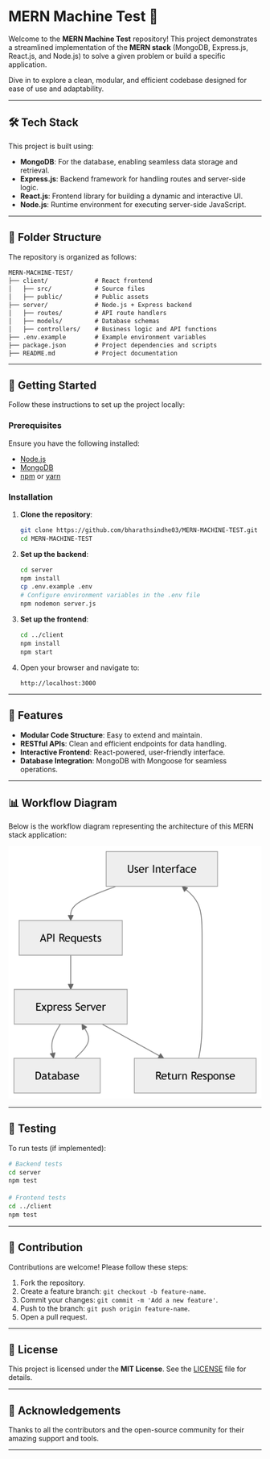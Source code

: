 # MERN Machine Test 🚀  

Welcome to the **MERN Machine Test** repository! This project demonstrates a streamlined implementation of the **MERN stack** (MongoDB, Express.js, React.js, and Node.js) to solve a given problem or build a specific application.  

Dive in to explore a clean, modular, and efficient codebase designed for ease of use and adaptability.  

---

## 🛠️ Tech Stack  

This project is built using:  

- **MongoDB**: For the database, enabling seamless data storage and retrieval.  
- **Express.js**: Backend framework for handling routes and server-side logic.  
- **React.js**: Frontend library for building a dynamic and interactive UI.  
- **Node.js**: Runtime environment for executing server-side JavaScript.  

---

## 📁 Folder Structure  

The repository is organized as follows:  

```plaintext
MERN-MACHINE-TEST/
├── client/             # React frontend
│   ├── src/            # Source files
│   ├── public/         # Public assets
├── server/             # Node.js + Express backend
│   ├── routes/         # API route handlers
│   ├── models/         # Database schemas
│   ├── controllers/    # Business logic and API functions
├── .env.example        # Example environment variables
├── package.json        # Project dependencies and scripts
├── README.md           # Project documentation
```

---

## 🚀 Getting Started  

Follow these instructions to set up the project locally:  

### Prerequisites  

Ensure you have the following installed:  

- [Node.js](https://nodejs.org/)  
- [MongoDB](https://www.mongodb.com/)  
- [npm](https://www.npmjs.com/) or [yarn](https://yarnpkg.com/)  

### Installation  

1. **Clone the repository**:  
   ```bash
   git clone https://github.com/bharathsindhe03/MERN-MACHINE-TEST.git
   cd MERN-MACHINE-TEST
   ```  

2. **Set up the backend**:  
   ```bash
   cd server
   npm install
   cp .env.example .env
   # Configure environment variables in the .env file
   npm nodemon server.js
   ```  

3. **Set up the frontend**:  
   ```bash
   cd ../client
   npm install
   npm start
   ```  

4. Open your browser and navigate to:  
   ```
   http://localhost:3000
   ```

---

## 🌟 Features  

- **Modular Code Structure**: Easy to extend and maintain.  
- **RESTful APIs**: Clean and efficient endpoints for data handling.  
- **Interactive Frontend**: React-powered, user-friendly interface.  
- **Database Integration**: MongoDB with Mongoose for seamless operations.  

---

## 📊 Workflow Diagram  

Below is the workflow diagram representing the architecture of this MERN stack application:  

![Workflow Diagram](./client/src/assets/diagram.png)  

---


## 🧪 Testing  

To run tests (if implemented):  

```bash
# Backend tests
cd server
npm test

# Frontend tests
cd ../client
npm test
```

---

## 🤝 Contribution  

Contributions are welcome! Please follow these steps:  

1. Fork the repository.  
2. Create a feature branch: `git checkout -b feature-name`.  
3. Commit your changes: `git commit -m 'Add a new feature'`.  
4. Push to the branch: `git push origin feature-name`.  
5. Open a pull request.  

---

## 📄 License  

This project is licensed under the **MIT License**. See the [LICENSE](LICENSE) file for details.  

---

## 🙌 Acknowledgements  

Thanks to all the contributors and the open-source community for their amazing support and tools.  

---  